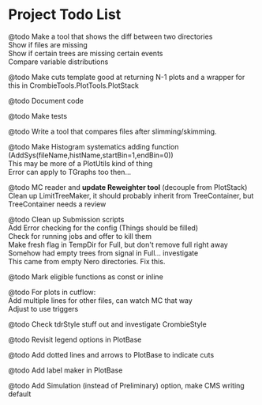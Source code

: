 # Project Todo List

@todo Make a tool that shows the diff between two directories <br>
      Show if files are missing <br>
      Show if certain trees are missing certain events <br>
      Compare variable distributions

@todo Make cuts template good at returning N-1 plots and a wrapper for this in CrombieTools.PlotTools.PlotStack

@todo Document code

@todo Make tests

@todo Write a tool that compares files after slimming/skimming.

@todo Make Histogram systematics adding function (AddSys(fileName,histName,startBin=1,endBin=0)) <br>
      This may be more of a PlotUtils kind of thing <br>
      Error can apply to TGraphs too then...

@todo MC reader and __update Reweighter tool__ (decouple from PlotStack) <br>
      Clean up LimitTreeMaker, it should probably inherit from TreeContainer, but TreeContainer needs a review

@todo Clean up Submission scripts <br>
      Add Error checking for the config (Things should be filled) <br>
      Check for running jobs and offer to kill them <br>
      Make fresh flag in TempDir for Full, but don't remove full right away <br>
      Somehow had empty trees from signal in Full... investigate <br>
      This came from empty Nero directories. Fix this.

@todo Mark eligible functions as const or inline

@todo For plots in cutflow: <br>
      Add multiple lines for other files, can watch MC that way <br>
      Adjust to use triggers

@todo Check tdrStyle stuff out and investigate CrombieStyle

@todo Revisit legend options in PlotBase

@todo Add dotted lines and arrows to PlotBase to indicate cuts

@todo Add label maker in PlotBase

@todo Add Simulation (instead of Preliminary) option, make CMS writing default

